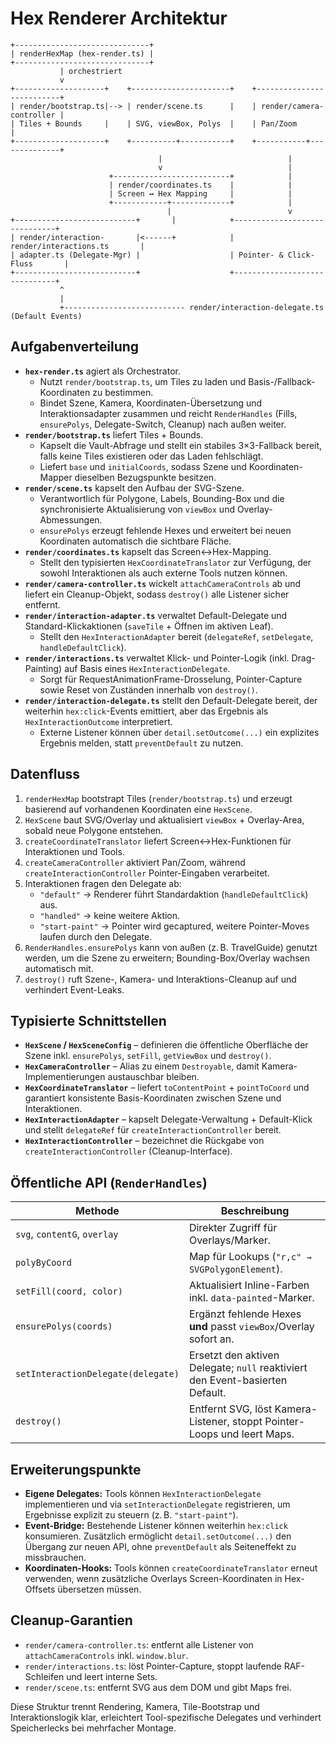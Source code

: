 # Hex Renderer Architektur

```
+------------------------------+
| renderHexMap (hex-render.ts) |
+------------------------------+
           | orchestriert
           v
+--------------------+    +----------------------+    +--------------------------+
| render/bootstrap.ts|--> | render/scene.ts      |    | render/camera-controller |
| Tiles + Bounds     |    | SVG, viewBox, Polys  |    | Pan/Zoom                 |
+--------------------+    +----------+-----------+    +-----------+--------------+
                                 |                            |
                                 v                            |
                      +--------------------------+            |
                      | render/coordinates.ts    |            |
                      | Screen ↔ Hex Mapping     |            |
                      +------------+-------------+            |
                                   |                          v
+---------------------------+       |            +------------------------------+
| render/interaction-       |<------+            | render/interactions.ts       |
| adapter.ts (Delegate-Mgr) |                    | Pointer- & Click-Fluss       |
+---------------------------+                    +------------------------------+
           ^
           |
           +--------------------------- render/interaction-delegate.ts (Default Events)
```

## Aufgabenverteilung

- **`hex-render.ts`** agiert als Orchestrator.
  - Nutzt `render/bootstrap.ts`, um Tiles zu laden und Basis-/Fallback-Koordinaten zu bestimmen.
  - Bindet Szene, Kamera, Koordinaten-Übersetzung und Interaktionsadapter zusammen und reicht `RenderHandles` (Fills, `ensurePolys`, Delegate-Switch, Cleanup) nach außen weiter.
- **`render/bootstrap.ts`** liefert Tiles + Bounds.
  - Kapselt die Vault-Abfrage und stellt ein stabiles 3×3-Fallback bereit, falls keine Tiles existieren oder das Laden fehlschlägt.
  - Liefert `base` und `initialCoords`, sodass Szene und Koordinaten-Mapper dieselben Bezugspunkte besitzen.
- **`render/scene.ts`** kapselt den Aufbau der SVG-Szene.
  - Verantwortlich für Polygone, Labels, Bounding-Box und die synchronisierte Aktualisierung von `viewBox` und Overlay-Abmessungen.
  - `ensurePolys` erzeugt fehlende Hexes und erweitert bei neuen Koordinaten automatisch die sichtbare Fläche.
- **`render/coordinates.ts`** kapselt das Screen↔Hex-Mapping.
  - Stellt den typisierten `HexCoordinateTranslator` zur Verfügung, der sowohl Interaktionen als auch externe Tools nutzen können.
- **`render/camera-controller.ts`** wickelt `attachCameraControls` ab und liefert ein Cleanup-Objekt, sodass `destroy()` alle Listener sicher entfernt.
- **`render/interaction-adapter.ts`** verwaltet Default-Delegate und Standard-Klickaktionen (`saveTile` + Öffnen im aktiven Leaf).
  - Stellt den `HexInteractionAdapter` bereit (`delegateRef`, `setDelegate`, `handleDefaultClick`).
- **`render/interactions.ts`** verwaltet Klick- und Pointer-Logik (inkl. Drag-Painting) auf Basis eines `HexInteractionDelegate`.
  - Sorgt für RequestAnimationFrame-Drosselung, Pointer-Capture sowie Reset von Zuständen innerhalb von `destroy()`.
- **`render/interaction-delegate.ts`** stellt den Default-Delegate bereit, der weiterhin `hex:click`-Events emittiert, aber das Ergebnis als `HexInteractionOutcome` interpretiert.
  - Externe Listener können über `detail.setOutcome(...)` ein explizites Ergebnis melden, statt `preventDefault` zu nutzen.

## Datenfluss

1. `renderHexMap` bootstrapt Tiles (`render/bootstrap.ts`) und erzeugt basierend auf vorhandenen Koordinaten eine `HexScene`.
2. `HexScene` baut SVG/Overlay und aktualisiert `viewBox` + Overlay-Area, sobald neue Polygone entstehen.
3. `createCoordinateTranslator` liefert Screen↔Hex-Funktionen für Interaktionen und Tools.
4. `createCameraController` aktiviert Pan/Zoom, während `createInteractionController` Pointer-Eingaben verarbeitet.
5. Interaktionen fragen den Delegate ab:
   - `"default"` → Renderer führt Standardaktion (`handleDefaultClick`) aus.
   - `"handled"` → keine weitere Aktion.
   - `"start-paint"` → Pointer wird gecaptured, weitere Pointer-Moves laufen durch den Delegate.
6. `RenderHandles.ensurePolys` kann von außen (z. B. TravelGuide) genutzt werden, um die Szene zu erweitern; Bounding-Box/Overlay wachsen automatisch mit.
7. `destroy()` ruft Szene-, Kamera- und Interaktions-Cleanup auf und verhindert Event-Leaks.

## Typisierte Schnittstellen

- **`HexScene` / `HexSceneConfig`** – definieren die öffentliche Oberfläche der Szene inkl. `ensurePolys`, `setFill`, `getViewBox` und `destroy()`.
- **`HexCameraController`** – Alias zu einem `Destroyable`, damit Kamera-Implementierungen austauschbar bleiben.
- **`HexCoordinateTranslator`** – liefert `toContentPoint` + `pointToCoord` und garantiert konsistente Basis-Koordinaten zwischen Szene und Interaktionen.
- **`HexInteractionAdapter`** – kapselt Delegate-Verwaltung + Default-Klick und stellt `delegateRef` für `createInteractionController` bereit.
- **`HexInteractionController`** – bezeichnet die Rückgabe von `createInteractionController` (Cleanup-Interface).

## Öffentliche API (`RenderHandles`)

| Methode | Beschreibung |
|---------|--------------|
| `svg`, `contentG`, `overlay` | Direkter Zugriff für Overlays/Marker. |
| `polyByCoord` | Map für Lookups (`"r,c" → SVGPolygonElement`). |
| `setFill(coord, color)` | Aktualisiert Inline-Farben inkl. `data-painted`-Marker. |
| `ensurePolys(coords)` | Ergänzt fehlende Hexes **und** passt `viewBox`/Overlay sofort an. |
| `setInteractionDelegate(delegate)` | Ersetzt den aktiven Delegate; `null` reaktiviert den Event-basierten Default. |
| `destroy()` | Entfernt SVG, löst Kamera-Listener, stoppt Pointer-Loops und leert Maps. |

## Erweiterungspunkte

- **Eigene Delegates:** Tools können `HexInteractionDelegate` implementieren und via `setInteractionDelegate` registrieren, um Ergebnisse explizit zu steuern (z. B. `"start-paint"`).
- **Event-Bridge:** Bestehende Listener können weiterhin `hex:click` konsumieren. Zusätzlich ermöglicht `detail.setOutcome(...)` den Übergang zur neuen API, ohne `preventDefault` als Seiteneffekt zu missbrauchen.
- **Koordinaten-Hooks:** Tools können `createCoordinateTranslator` erneut verwenden, wenn zusätzliche Overlays Screen-Koordinaten in Hex-Offsets übersetzen müssen.

## Cleanup-Garantien

- `render/camera-controller.ts`: entfernt alle Listener von `attachCameraControls` inkl. `window.blur`.
- `render/interactions.ts`: löst Pointer-Capture, stoppt laufende RAF-Schleifen und leert interne Sets.
- `render/scene.ts`: entfernt SVG aus dem DOM und gibt Maps frei.

Diese Struktur trennt Rendering, Kamera, Tile-Bootstrap und Interaktionslogik klar, erleichtert Tool-spezifische Delegates und verhindert Speicherlecks bei mehrfacher Montage.
